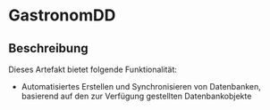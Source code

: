 # GastronomDD
## Beschreibung
Dieses Artefakt bietet folgende Funktionalität:
* Automatisiertes Erstellen und Synchronisieren von Datenbanken, basierend auf den zur Verfügung gestellten Datenbankobjekte
